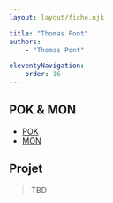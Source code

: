 ```yaml
---
layout: layout/fiche.njk

title: "Thomas Pont"
authors:
    - "Thomas Pont"

eleventyNavigation:
    order: 16
---
```


## POK & MON

* [POK](./pok)
* [MON](./mon)

## Projet

> TBD
